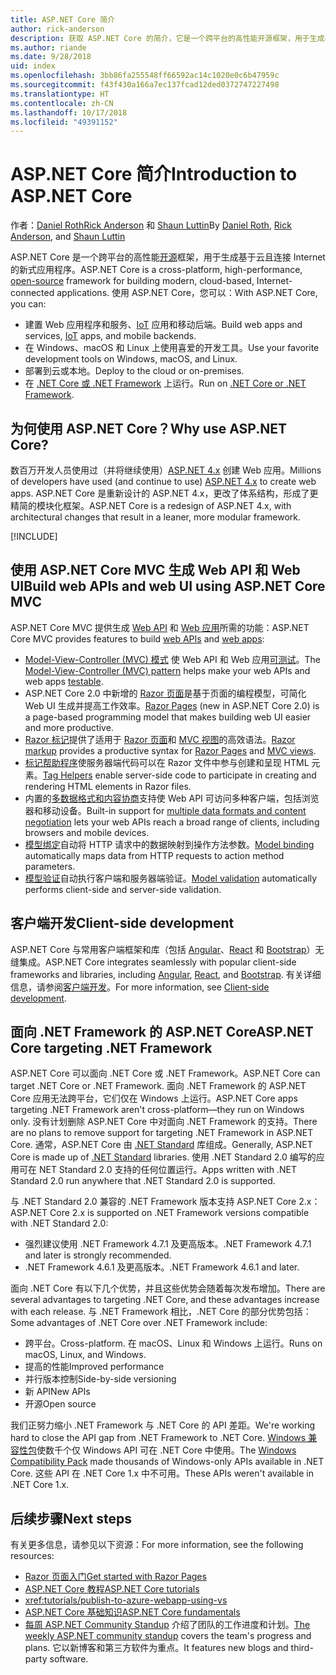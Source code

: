 ```yaml
---
title: ASP.NET Core 简介
author: rick-anderson
description: 获取 ASP.NET Core 的简介，它是一个跨平台的高性能开源框架，用于生成基于云且连接 Internet 的新式应用程序。
ms.author: riande
ms.date: 9/28/2018
uid: index
ms.openlocfilehash: 3bb86fa255548ff66592ac14c1020e0c6b47959c
ms.sourcegitcommit: f43f430a166a7ec137fcad12ded0372747227498
ms.translationtype: HT
ms.contentlocale: zh-CN
ms.lasthandoff: 10/17/2018
ms.locfileid: "49391152"
---
```

# <a name="introduction-to-aspnet-core"></a><span data-ttu-id="8b213-103">ASP.NET Core 简介</span><span class="sxs-lookup"><span data-stu-id="8b213-103">Introduction to ASP.NET Core</span></span>

<span data-ttu-id="8b213-104">作者：[Daniel Roth](https://github.com/danroth27)[Rick Anderson](https://twitter.com/RickAndMSFT) 和 [Shaun Luttin](https://twitter.com/dicshaunary)</span><span class="sxs-lookup"><span data-stu-id="8b213-104">By [Daniel Roth](https://github.com/danroth27), [Rick Anderson](https://twitter.com/RickAndMSFT), and [Shaun Luttin](https://twitter.com/dicshaunary)</span></span>

<span data-ttu-id="8b213-105">ASP.NET Core 是一个跨平台的高性能[开源](https://github.com/aspnet/home)框架，用于生成基于云且连接 Internet 的新式应用程序。</span><span class="sxs-lookup"><span data-stu-id="8b213-105">ASP.NET Core is a cross-platform, high-performance, [open-source](https://github.com/aspnet/home) framework for building modern, cloud-based, Internet-connected applications.</span></span> <span data-ttu-id="8b213-106">使用 ASP.NET Core，您可以：</span><span class="sxs-lookup"><span data-stu-id="8b213-106">With ASP.NET Core, you can:</span></span>

* <span data-ttu-id="8b213-107">建置 Web 应用程序和服务、[IoT](https://www.microsoft.com/internet-of-things/) 应用和移动后端。</span><span class="sxs-lookup"><span data-stu-id="8b213-107">Build web apps and services, [IoT](https://www.microsoft.com/internet-of-things/) apps, and mobile backends.</span></span>
* <span data-ttu-id="8b213-108">在 Windows、macOS 和 Linux 上使用喜爱的开发工具。</span><span class="sxs-lookup"><span data-stu-id="8b213-108">Use your favorite development tools on Windows, macOS, and Linux.</span></span>
* <span data-ttu-id="8b213-109">部署到云或本地。</span><span class="sxs-lookup"><span data-stu-id="8b213-109">Deploy to the cloud or on-premises.</span></span>
* <span data-ttu-id="8b213-110">在 [.NET Core 或 .NET Framework](https://docs.microsoft.com/dotnet/articles/standard/choosing-core-framework-server) 上运行。</span><span class="sxs-lookup"><span data-stu-id="8b213-110">Run on [.NET Core or .NET Framework](https://docs.microsoft.com/dotnet/articles/standard/choosing-core-framework-server).</span></span>

## <a name="why-use-aspnet-core"></a><span data-ttu-id="8b213-111">为何使用 ASP.NET Core？</span><span class="sxs-lookup"><span data-stu-id="8b213-111">Why use ASP.NET Core?</span></span>

<span data-ttu-id="8b213-112">数百万开发人员使用过（并将继续使用）[ASP.NET 4.x](https://docs.microsoft.com/aspnet/overview) 创建 Web 应用。</span><span class="sxs-lookup"><span data-stu-id="8b213-112">Millions of developers have used (and continue to use) [ASP.NET 4.x](https://docs.microsoft.com/aspnet/overview) to create web apps.</span></span> <span data-ttu-id="8b213-113">ASP.NET Core 是重新设计的 ASP.NET 4.x，更改了体系结构，形成了更精简的模块化框架。</span><span class="sxs-lookup"><span data-stu-id="8b213-113">ASP.NET Core is a redesign of ASP.NET 4.x, with architectural changes that result in a leaner, more modular framework.</span></span>

[!INCLUDE[](~/includes/benefits.md)]

## <a name="build-web-apis-and-web-ui-using-aspnet-core-mvc"></a><span data-ttu-id="8b213-114">使用 ASP.NET Core MVC 生成 Web API 和 Web UI</span><span class="sxs-lookup"><span data-stu-id="8b213-114">Build web APIs and web UI using ASP.NET Core MVC</span></span>

<span data-ttu-id="8b213-115">ASP.NET Core MVC 提供生成 [Web API](xref:tutorials/index#build-web-apis) 和 [Web 应用](xref:tutorials/index#build-web-apps)所需的功能：</span><span class="sxs-lookup"><span data-stu-id="8b213-115">ASP.NET Core MVC provides features to build [web APIs](xref:tutorials/index#build-web-apis) and [web apps](xref:tutorials/index#build-web-apps):</span></span>

* <span data-ttu-id="8b213-116">[Model-View-Controller (MVC) 模式](xref:mvc/overview) 使 Web API 和 Web 应用[可测试](xref:test/index)。</span><span class="sxs-lookup"><span data-stu-id="8b213-116">The [Model-View-Controller (MVC) pattern](xref:mvc/overview) helps make your web APIs and web apps [testable](xref:test/index).</span></span>
* <span data-ttu-id="8b213-117">ASP.NET Core 2.0 中新增的 [Razor 页面](xref:razor-pages/index)是基于页面的编程模型，可简化 Web UI 生成并提高工作效率。</span><span class="sxs-lookup"><span data-stu-id="8b213-117">[Razor Pages](xref:razor-pages/index) (new in ASP.NET Core 2.0) is a page-based programming model that makes building web UI easier and more productive.</span></span>
* <span data-ttu-id="8b213-118">[Razor 标记](xref:mvc/views/razor)提供了适用于 [Razor 页面](xref:razor-pages/index)和 [MVC 视图](xref:mvc/views/overview)的高效语法。</span><span class="sxs-lookup"><span data-stu-id="8b213-118">[Razor markup](xref:mvc/views/razor) provides a productive syntax for [Razor Pages](xref:razor-pages/index) and [MVC views](xref:mvc/views/overview).</span></span>
* <span data-ttu-id="8b213-119">[标记帮助程序](xref:mvc/views/tag-helpers/intro)使服务器端代码可以在 Razor 文件中参与创建和呈现 HTML 元素。</span><span class="sxs-lookup"><span data-stu-id="8b213-119">[Tag Helpers](xref:mvc/views/tag-helpers/intro) enable server-side code to participate in creating and rendering HTML elements in Razor files.</span></span>
* <span data-ttu-id="8b213-120">内置的[多数据格式和内容协商](xref:web-api/advanced/formatting)支持使 Web API 可访问多种客户端，包括浏览器和移动设备。</span><span class="sxs-lookup"><span data-stu-id="8b213-120">Built-in support for [multiple data formats and content negotiation](xref:web-api/advanced/formatting) lets your web APIs reach a broad range of clients, including browsers and mobile devices.</span></span>
* <span data-ttu-id="8b213-121">[模型绑定](xref:mvc/models/model-binding)自动将 HTTP 请求中的数据映射到操作方法参数。</span><span class="sxs-lookup"><span data-stu-id="8b213-121">[Model binding](xref:mvc/models/model-binding) automatically maps data from HTTP requests to action method parameters.</span></span>
* <span data-ttu-id="8b213-122">[模型验证](xref:mvc/models/validation)自动执行客户端和服务器端验证。</span><span class="sxs-lookup"><span data-stu-id="8b213-122">[Model validation](xref:mvc/models/validation) automatically performs client-side and server-side validation.</span></span>

## <a name="client-side-development"></a><span data-ttu-id="8b213-123">客户端开发</span><span class="sxs-lookup"><span data-stu-id="8b213-123">Client-side development</span></span>

<span data-ttu-id="8b213-124">ASP.NET Core 与常用客户端框架和库（包括 [Angular](xref:spa/angular)、[React](xref:spa/react) 和 [Bootstrap](https://getbootstrap.com/)）无缝集成。</span><span class="sxs-lookup"><span data-stu-id="8b213-124">ASP.NET Core integrates seamlessly with popular client-side frameworks and libraries, including [Angular](xref:spa/angular), [React](xref:spa/react), and [Bootstrap](https://getbootstrap.com/).</span></span> <span data-ttu-id="8b213-125">有关详细信息，请参阅[客户端开发](xref:client-side/index)。</span><span class="sxs-lookup"><span data-stu-id="8b213-125">For more information, see [Client-side development](xref:client-side/index).</span></span>

<a name="target-framework"></a>

## <a name="aspnet-core-targeting-net-framework"></a><span data-ttu-id="8b213-126">面向 .NET Framework 的 ASP.NET Core</span><span class="sxs-lookup"><span data-stu-id="8b213-126">ASP.NET Core targeting .NET Framework</span></span>

<span data-ttu-id="8b213-127">ASP.NET Core 可以面向 .NET Core 或 .NET Framework。</span><span class="sxs-lookup"><span data-stu-id="8b213-127">ASP.NET Core can target .NET Core or .NET Framework.</span></span> <span data-ttu-id="8b213-128">面向 .NET Framework 的 ASP.NET Core 应用无法跨平台，它们仅在 Windows 上运行。</span><span class="sxs-lookup"><span data-stu-id="8b213-128">ASP.NET Core apps targeting .NET Framework aren't cross-platform&mdash;they run on Windows only.</span></span> <span data-ttu-id="8b213-129">没有计划删除 ASP.NET Core 中对面向 .NET Framework 的支持。</span><span class="sxs-lookup"><span data-stu-id="8b213-129">There are no plans to remove support for targeting .NET Framework in ASP.NET Core.</span></span> <span data-ttu-id="8b213-130">通常，ASP.NET Core 由 [.NET Standard](/dotnet/standard/net-standard) 库组成。</span><span class="sxs-lookup"><span data-stu-id="8b213-130">Generally, ASP.NET Core is made up of [.NET Standard](/dotnet/standard/net-standard) libraries.</span></span> <span data-ttu-id="8b213-131">使用 .NET Standard 2.0 编写的应用可在 NET Standard 2.0 支持的任何位置运行。</span><span class="sxs-lookup"><span data-stu-id="8b213-131">Apps written with .NET Standard 2.0 run anywhere that .NET Standard 2.0 is supported.</span></span>

<span data-ttu-id="8b213-132">与 .NET Standard 2.0 兼容的 .NET Framework 版本支持 ASP.NET Core 2.x：</span><span class="sxs-lookup"><span data-stu-id="8b213-132">ASP.NET Core 2.x is supported on .NET Framework versions compatible with .NET Standard 2.0:</span></span>

* <span data-ttu-id="8b213-133">强烈建议使用 .NET Framework 4.7.1 及更高版本。</span><span class="sxs-lookup"><span data-stu-id="8b213-133">.NET Framework 4.7.1 and later is strongly recommended.</span></span>
* <span data-ttu-id="8b213-134">.NET Framework 4.6.1 及更高版本。</span><span class="sxs-lookup"><span data-stu-id="8b213-134">.NET Framework 4.6.1 and later.</span></span>

<span data-ttu-id="8b213-135">面向 .NET Core 有以下几个优势，并且这些优势会随着每次发布增加。</span><span class="sxs-lookup"><span data-stu-id="8b213-135">There are several advantages to targeting .NET Core, and these advantages increase with each release.</span></span> <span data-ttu-id="8b213-136">与 .NET Framework 相比，.NET Core 的部分优势包括：</span><span class="sxs-lookup"><span data-stu-id="8b213-136">Some advantages of .NET Core over .NET Framework include:</span></span>

* <span data-ttu-id="8b213-137">跨平台。</span><span class="sxs-lookup"><span data-stu-id="8b213-137">Cross-platform.</span></span> <span data-ttu-id="8b213-138">在 macOS、Linux 和 Windows 上运行。</span><span class="sxs-lookup"><span data-stu-id="8b213-138">Runs on macOS, Linux, and Windows.</span></span>
* <span data-ttu-id="8b213-139">提高的性能</span><span class="sxs-lookup"><span data-stu-id="8b213-139">Improved performance</span></span>
* <span data-ttu-id="8b213-140">并行版本控制</span><span class="sxs-lookup"><span data-stu-id="8b213-140">Side-by-side versioning</span></span>
* <span data-ttu-id="8b213-141">新 API</span><span class="sxs-lookup"><span data-stu-id="8b213-141">New APIs</span></span>
* <span data-ttu-id="8b213-142">开源</span><span class="sxs-lookup"><span data-stu-id="8b213-142">Open source</span></span>

<span data-ttu-id="8b213-143">我们正努力缩小 .NET Framework 与 .NET Core 的 API 差距。</span><span class="sxs-lookup"><span data-stu-id="8b213-143">We're working hard to close the API gap from .NET Framework to .NET Core.</span></span> <span data-ttu-id="8b213-144">[Windows 兼容性包](/dotnet/core/porting/windows-compat-pack)使数千个仅 Windows API 可在 .NET Core 中使用。</span><span class="sxs-lookup"><span data-stu-id="8b213-144">The [Windows Compatibility Pack](/dotnet/core/porting/windows-compat-pack) made thousands of Windows-only APIs available in .NET Core.</span></span> <span data-ttu-id="8b213-145">这些 API 在 .NET Core 1.x 中不可用。</span><span class="sxs-lookup"><span data-stu-id="8b213-145">These APIs weren't available in .NET Core 1.x.</span></span>

## <a name="next-steps"></a><span data-ttu-id="8b213-146">后续步骤</span><span class="sxs-lookup"><span data-stu-id="8b213-146">Next steps</span></span>

<span data-ttu-id="8b213-147">有关更多信息，请参见以下资源：</span><span class="sxs-lookup"><span data-stu-id="8b213-147">For more information, see the following resources:</span></span>

* [<span data-ttu-id="8b213-148">Razor 页面入门</span><span class="sxs-lookup"><span data-stu-id="8b213-148">Get started with Razor Pages</span></span>](xref:tutorials/razor-pages/razor-pages-start)
* [<span data-ttu-id="8b213-149">ASP.NET Core 教程</span><span class="sxs-lookup"><span data-stu-id="8b213-149">ASP.NET Core tutorials</span></span>](xref:tutorials/index)
* <xref:tutorials/publish-to-azure-webapp-using-vs>
* [<span data-ttu-id="8b213-150">ASP.NET Core 基础知识</span><span class="sxs-lookup"><span data-stu-id="8b213-150">ASP.NET Core fundamentals</span></span>](xref:fundamentals/index)
* <span data-ttu-id="8b213-151">[每周 ASP.NET Community Standup](https://live.asp.net/) 介绍了团队的工作进度和计划。</span><span class="sxs-lookup"><span data-stu-id="8b213-151">[The weekly ASP.NET community standup](https://live.asp.net/) covers the team's progress and plans.</span></span> <span data-ttu-id="8b213-152">它以新博客和第三方软件为重点。</span><span class="sxs-lookup"><span data-stu-id="8b213-152">It features new blogs and third-party software.</span></span>
